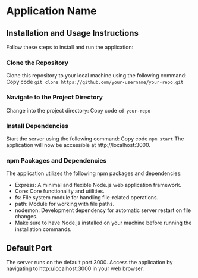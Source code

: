 # Application Name
## Installation and Usage Instructions
Follow these steps to install and run the application:

### Clone the Repository

Clone this repository to your local machine using the following command:
Copy code `git clone https://github.com/your-username/your-repo.git`


### Navigate to the Project Directory

Change into the project directory:
Copy code `cd your-repo`


### Install Dependencies

Start the server using the following command:
Copy code `npm start`
The application will now be accessible at http://localhost:3000.


### npm Packages and Dependencies
The application utilizes the following npm packages and dependencies:

* Express: A minimal and flexible Node.js web application framework.
* Core: Core functionality and utilities.
* fs: File system module for handling file-related operations.
* path: Module for working with file paths.
* nodemon: Development dependency for automatic server restart on file changes.
* Make sure to have Node.js installed on your machine before running the installation commands.

## Default Port
The server runs on the default port 3000. Access the application by navigating to http://localhost:3000 in your web browser.
